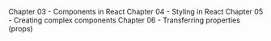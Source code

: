 Chapter 03 - Components in React
Chapter 04 - Styling in React
Chapter 05 - Creating complex components
Chapter 06 - Transferring properties (props)
